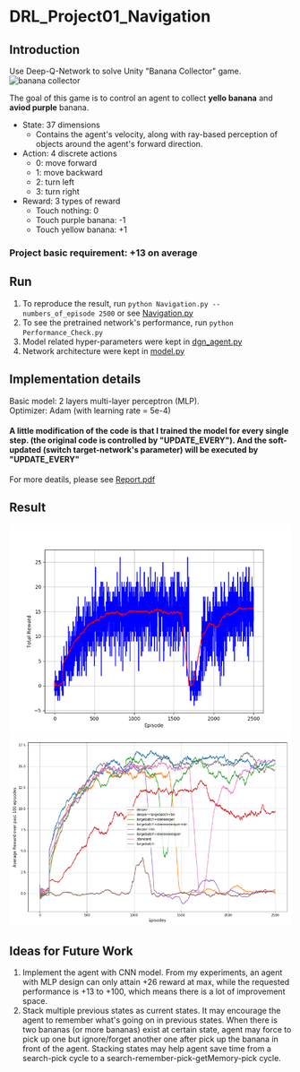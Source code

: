 # DRL_Project01_Navigation
## Introduction
Use Deep-Q-Network to solve Unity "Banana Collector" game.
![banana collector](https://s3.amazonaws.com/video.udacity-data.com/topher/2018/June/5b1ab4b0_banana/banana.gif)

The goal of this game is to control an agent to collect **yello banana** and **aviod purple** banana.

* State: 37 dimensions
  * Contains the agent's velocity, along with ray-based perception of objects around the agent's forward direction.
* Action: 4 discrete actions
  * 0: move forward
  * 1: move backward
  * 2: turn left
  * 3: turn right
* Reward: 3 types of reward
  * Touch nothing: 0
  * Touch purple banana: -1
  * Touch yellow banana: +1
### Project basic requirement: +13 on average

## Run
1. To reproduce the result, run `python Navigation.py --numbers_of_episode 2500` or see [Navigation.py](./Navigation.py)
2. To see the pretrained network's performance, run `python Performance_Check.py`
3. Model related hyper-parameters were kept in [dgn_agent.py](./dqn_agent.py)
4. Network architecture were kept in [model.py](./model.py)

## Implementation details
Basic model: 2 layers multi-layer perceptron (MLP). <br>
Optimizer: Adam (with learning rate = 5e-4) <br>
#### A little modification of the code is that I trained the model for every single step. (the original code is controlled by "UPDATE_EVERY"). And the soft-updated (switch target-network's parameter) will be executed by "UPDATE_EVERY"
For more deatils, please see [Report.pdf](./Report.pdf)

## Result
![result_mean_cumulative_reward](./img/mean_collected_reward.png)
![result_moving_average_of_all_conditions](./img/plot_avg.png)

## Ideas for Future Work
1. Implement the agent with CNN model. From my experiments, an agent with MLP design can only attain +26 reward at max, while the requested performance is +13 to +100, which means there is a lot of improvement space.
2. Stack multiple previous states as current states. It may encourage the agent to remember what's going on in previous states. When there is two bananas (or more bananas) exist at certain state, agent may force to pick up one but ignore/forget another one after pick up the banana in front of the agent. Stacking states may help agent save time from a search-pick cycle to a search-remember-pick-getMemory-pick cycle.
